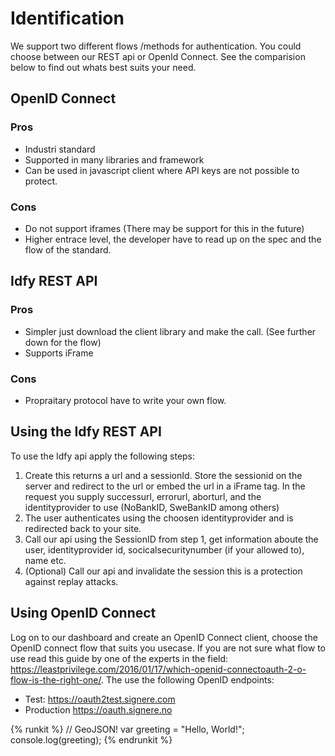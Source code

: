 # Identification

We support two different flows /methods for authentication. You could choose between our REST api or OpenId Connect.
See the comparision below to find out whats best suits your need.

## OpenID Connect
### Pros
* Industri standard
* Supported in many libraries and framework
* Can be used in javascript client where API keys are not possible to protect.

### Cons
* Do not support iframes (There may be support for this in the future)
* Higher entrace level, the developer have to read up on the spec and the flow of the standard.

## Idfy REST API
### Pros
* Simpler just download the client library and make the call. (See further down for the flow)
* Supports iFrame

### Cons
* Propraitary protocol have to write your own flow.

## Using the Idfy REST API
To use the Idfy api apply the following steps:

1. Create this returns a url and a sessionId. Store the sessionid on the server and redirect to the url or embed the url in a iFrame tag. In the request you supply successurl, errorurl, aborturl, and the identityprovider to use (NoBankID, SweBankID among others)
2. The user authenticates using the choosen identityprovider and is redirected back to your site.
3. Call our api using the SessionID from step 1, get information aboute the user, identityprovider id, socicalsecuritynumber (if your allowed to), name etc.
4. (Optional) Call our api and invalidate the session this is a protection against replay attacks.

## Using OpenID Connect
Log on to our dashboard and create an OpenID Connect client, choose the OpenID connect flow that suits you usecase. If you are not sure what flow to use read this guide by one of the experts in the field: <a href="https://leastprivilege.com/2016/01/17/which-openid-connectoauth-2-o-flow-is-the-right-one/" target="_blank">https://leastprivilege.com/2016/01/17/which-openid-connectoauth-2-o-flow-is-the-right-one/</a>. The use the following OpenID endpoints:
 * Test: https://oauth2test.signere.com
 * Production https://oauth.signere.no
 



{% runkit %}
// GeoJSON!
var greeting = "Hello, World!";
console.log(greeting);
{% endrunkit %}